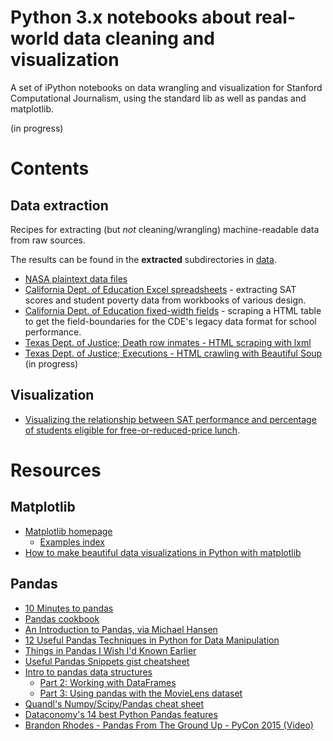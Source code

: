 

# Python 3.x notebooks about real-world data cleaning and visualization

A set of iPython notebooks on data wrangling and visualization for Stanford Computational Journalism, using the standard lib as well as pandas and matplotlib.

(in progress)


# Contents


## Data extraction

Recipes for extracting (but _not_ cleaning/wrangling) machine-readable data from raw sources.

The results can be found in the __extracted__ subdirectories in [data](data).

- [NASA plaintext data files](Data-Extraction--NASA-Text.ipynb)
- [California Dept. of Education Excel spreadsheets](Data-Extraction--CDE-XLS.ipynb) - extracting SAT scores and student poverty data from workbooks of various design.
- [California Dept. of Education fixed-width fields](Data-Extraction--CDE-API-fixed-width.ipynb) - scraping a HTML table to get the field-boundaries for the CDE's legacy data format for school performance.
- [Texas Dept. of Justice; Death row inmates - HTML scraping with lxml](Data-Extraction--Texas-Death-Row-Executions.ipynb)
- [Texas Dept. of Justice; Executions - HTML crawling with Beautiful Soup](Data-Extraction--Texas-Death-Row-Executions.ipynb) (in progress)

## Visualization

- [Visualizing the relationship between SAT performance and percentage of students eligible for free-or-reduced-price lunch](Visualizing-School-Scores-and-Poverty.ipynb).




# Resources

## Matplotlib

- [Matplotlib homepage](http://matplotlib.org/)
  + [Examples index](http://matplotlib.org/examples/index.html)
- [How to make beautiful data visualizations in Python with matplotlib](http://www.randalolson.com/2014/06/28/how-to-make-beautiful-data-visualizations-in-python-with-matplotlib/)


## Pandas

- [10 Minutes to pandas](http://pandas.pydata.org/pandas-docs/stable/10min.html)
- [Pandas cookbook](http://pandas.pydata.org/pandas-docs/stable/cookbook.html#cookbook)
- [An Introduction to Pandas, via Michael Hansen](http://synesthesiam.com/posts/an-introduction-to-pandas.html)
- [12 Useful Pandas Techniques in Python for Data Manipulation](http://www.analyticsvidhya.com/blog/2016/01/12-pandas-techniques-python-data-manipulation/)
- [Things in Pandas I Wish I'd Known Earlier](http://nbviewer.jupyter.org/github/rasbt/python_reference/blob/master/tutorials/things_in_pandas.ipynb)
- [Useful Pandas Snippets gist cheatsheet](https://gist.github.com/bsweger/e5817488d161f37dcbd2)
- [Intro to pandas data structures](http://www.gregreda.com/2013/10/26/intro-to-pandas-data-structures/)
  - [Part 2: Working with DataFrames](http://www.gregreda.com/2013/10/26/working-with-pandas-dataframes/)
  - [Part 3: Using pandas with the MovieLens dataset](http://www.gregreda.com/2013/10/26/using-pandas-on-the-movielens-dataset/)
- [Quandl's Numpy/Scipy/Pandas cheat sheet](https://s3.amazonaws.com/quandl-static-content/Documents/Quandl+-+Pandas,+SciPy,+NumPy+Cheat+Sheet.pdf)
- [Dataconomy's 14 best Python Pandas features](http://dataconomy.com/14-best-python-pandas-features/)
- [Brandon Rhodes - Pandas From The Ground Up - PyCon 2015 (Video)](https://www.youtube.com/watch?v=5JnMutdy6Fw)
